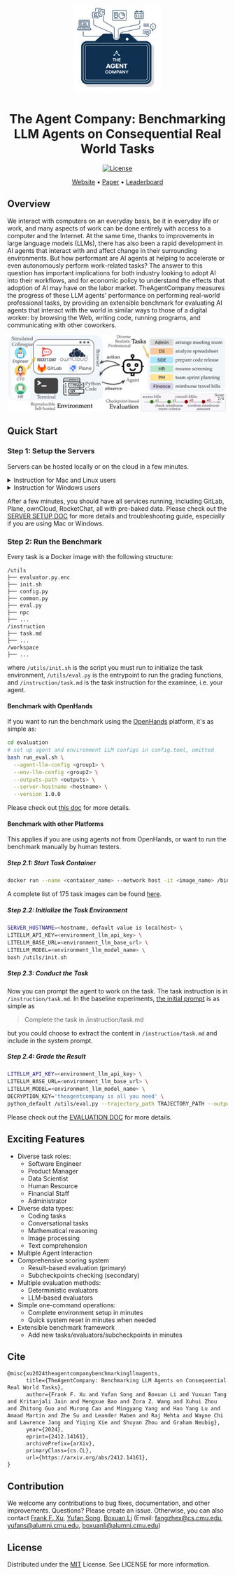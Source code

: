 <a name="readme-top"></a>

<div align="center">
  <img src="./docs/images/TAC_logo.png" alt="Logo" width="200">
  <h1 align="center">The Agent Company: Benchmarking LLM Agents on Consequential Real World Tasks</h1>
</div>


<p align="center">
    <a href="https://github.com/TheAgentCompany/TheAgentCompany/blob/main/LICENSE">
        <img alt="License" src="https://img.shields.io/badge/License-MIT-blue">
    </a>
</p>


<p align="center">
<a href="https://the-agent-company.com/">Website</a> •
<a href="https://arxiv.org/abs/2412.14161">Paper</a> •
<a href="https://the-agent-company.com/#/leaderboard">Leaderboard</a>
</p>

## Overview

We interact with computers on an everyday basis, be it in everyday life or work, and many aspects of work can be done entirely with access to a computer and the Internet.
At the same time, thanks to improvements in large language models (LLMs), there has also been a rapid development in AI agents that interact with and affect change in their surrounding environments.
But how performant are AI agents at helping to accelerate or even autonomously perform work-related tasks?
The answer to this question has important implications for both industry looking to adopt AI into their workflows, and for economic policy to understand the effects that adoption of AI may have on the labor market.
TheAgentCompany measures the progress of these LLM agents' performance on performing real-world professional tasks,
by providing an extensible benchmark for evaluating AI agents that interact with the world in similar ways to those of a digital worker: by browsing the Web, writing code, running programs, and communicating with other coworkers.

<div align="center">
  <img src="./docs/images/TAC_architecture.png">
</div>


## Quick Start


### Step 1: Setup the Servers

Servers can be hosted locally or on the cloud in a few minutes.

<details>
  <summary>Instruction for Mac and Linux users</summary>

```bash
# you should have docker and docker compose installed, and 30+ GB of free disk space
# as a reference, we used Amazon EC2 t3.2xlarge instances for baselines
# Mac users must have host networking enabled
sudo chmod 666 /var/run/docker.sock
curl -fsSL https://github.com/TheAgentCompany/the-agent-company-backup-data/releases/download/setup-script-20241208/setup.sh | sh
```
</details>

<details>
  <summary>Instruction for Windows users</summary>

```bash
# you should have docker and docker compose installed, and 30+ GB of free disk space
# you must have host networking enabled
curl -fsSL -o setup.bat https://github.com/TheAgentCompany/the-agent-company-backup-data/releases/download/setup-script-20241208/setup.bat && setup.bat
```
</details>


After a few minutes, you should have all services running, including GitLab, Plane, ownCloud, RocketChat,
all with pre-baked data. Please check out the [SERVER SETUP DOC](./docs/SETUP.md) for more details and troubleshooting guide, especially if you are using Mac or Windows.

### Step 2: Run the Benchmark

Every task is a Docker image with the following structure:

```
/utils
├── evaluator.py.enc
├── init.sh
├── config.py
├── common.py
├── eval.py
├── npc
├── ...
/instruction
├── task.md
├── ...
/workspace
├── ...
```

where `/utils/init.sh` is the script you must run to initialize the task environment,
`/utils/eval.py` is the entrypoint to run the grading functions, and
`/instruction/task.md` is the task instruction for the examinee, i.e. your agent.

#### Benchmark with OpenHands

If you want to run the benchmark using the [OpenHands](https://github.com/all-hands-ai/openhands) platform, it's as simple as:

```bash
cd evaluation
# set up agent and environment LLM configs in config.toml, omitted
bash run_eval.sh \
  --agent-llm-config <group1> \
  --env-llm-config <group2> \
  --outputs-path <outputs> \
  --server-hostname <hostname> \
  --version 1.0.0
```

Please check out [this doc](./evaluation/README.md) for more details.

#### Benchmark with other Platforms

This applies if you are using agents not from OpenHands, or want to run the benchmark manually by
human testers.

##### Step 2.1: Start Task Container

```bash
docker run --name <container_name> --network host -it <image_name> /bin/bash
```

A complete list of 175 task images can be found [here](./workspaces/README.md).

##### Step 2.2: Initialize the Task Environment

```bash
SERVER_HOSTNAME=<hostname, default value is localhost> \
LITELLM_API_KEY=<environment_llm_api_key> \
LITELLM_BASE_URL=<environment_llm_base_url> \
LITELLM_MODEL=<environment_llm_model_name> \
bash /utils/init.sh
```

##### Step 2.3: Conduct the Task

Now you can prompt the agent to work on the task. The task instruction is in `/instruction/task.md`.
In the baseline experiments, [the initial prompt](https://github.com/TheAgentCompany/TheAgentCompany/blob/6c4003ce4646dad443059f3958d1327ca5b8738e/evaluation/run_eval.py#L118-L127) is as simple as

> Complete the task in /instruction/task.md

but you could choose to extract the content in `/instruction/task.md` and include in the system prompt.

##### Step 2.4: Grade the Result

```bash
LITELLM_API_KEY=<environment_llm_api_key> \
LITELLM_BASE_URL=<environment_llm_base_url> \
LITELLM_MODEL=<environment_llm_model_name> \
DECRYPTION_KEY='theagentcompany is all you need' \
python_default /utils/eval.py --trajectory_path TRAJECTORY_PATH --output_path OUTPUT_PATH
```

Please check out the [EVALUATION DOC](./docs/EVALUATION.md) for more details.

## Exciting Features

- Diverse task roles:
  - Software Engineer
  - Product Manager
  - Data Scientist
  - Human Resource
  - Financial Staff
  - Administrator
- Diverse data types:
  - Coding tasks
  - Conversational tasks
  - Mathematical reasoning
  - Image processing
  - Text comprehension
- Multiple Agent Interaction
- Comprehensive scoring system
  - Result-based evaluation (primary)
  - Subcheckpoints checking (secondary)
- Multiple evaluation methods:
  - Deterministic evaluators
  - LLM-based evaluators
- Simple one-command operations:
  - Complete environment setup in minutes
  - Quick system reset in minutes when needed
- Extensible benchmark framework
  - Add new tasks/evaluators/subcheckpoints in minutes


## Cite
```
@misc{xu2024theagentcompanybenchmarkingllmagents,
      title={TheAgentCompany: Benchmarking LLM Agents on Consequential Real World Tasks}, 
      author={Frank F. Xu and Yufan Song and Boxuan Li and Yuxuan Tang and Kritanjali Jain and Mengxue Bao and Zora Z. Wang and Xuhui Zhou and Zhitong Guo and Murong Cao and Mingyang Yang and Hao Yang Lu and Amaad Martin and Zhe Su and Leander Maben and Raj Mehta and Wayne Chi and Lawrence Jang and Yiqing Xie and Shuyan Zhou and Graham Neubig},
      year={2024},
      eprint={2412.14161},
      archivePrefix={arXiv},
      primaryClass={cs.CL},
      url={https://arxiv.org/abs/2412.14161}, 
}
```

## Contribution
We welcome any contributions to bug fixes, documentation, and other improvements.
Questions? Please create an issue. Otherwise, you can also contact [Frank F. Xu](https://frankxfz.me/), [Yufan Song](https://github.com/yufansong), [Boxuan Li](https://github.com/li-boxuan) (Email: fangzhex@cs.cmu.edu, yufans@alumni.cmu.edu, boxuanli@alumni.cmu.edu)

## License
Distributed under the [MIT](./LICENSE) License. See LICENSE for more information.

